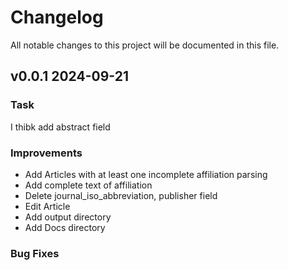 # Changelog
All notable changes to this project will be documented in this file.


## v0.0.1 2024-09-21
### Task

I thibk add abstract field

### Improvements
- Add Articles with at least one incomplete affiliation parsing
- Add complete text of affiliation
- Delete journal_iso_abbreviation, publisher field
- Edit Article
- Add output directory 
- Add Docs directory


### Bug Fixes


